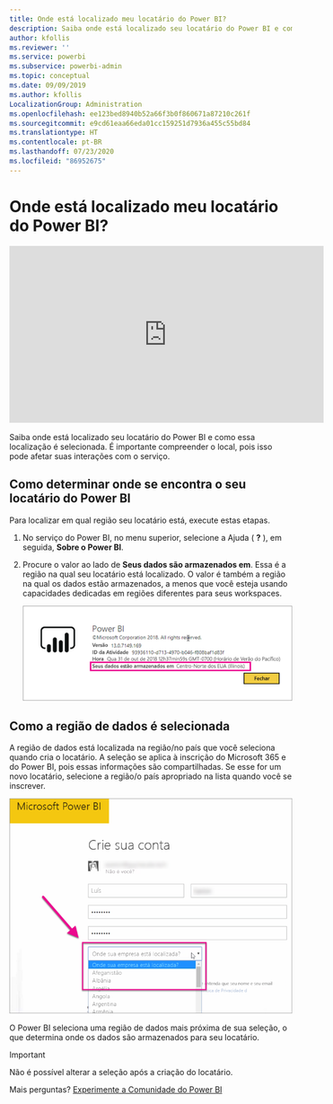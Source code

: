 ```yaml
---
title: Onde está localizado meu locatário do Power BI?
description: Saiba onde está localizado seu locatário do Power BI e como essa localização é selecionada. É importante compreender isso, já que é algo que pode afetar suas interações com o serviço.
author: kfollis
ms.reviewer: ''
ms.service: powerbi
ms.subservice: powerbi-admin
ms.topic: conceptual
ms.date: 09/09/2019
ms.author: kfollis
LocalizationGroup: Administration
ms.openlocfilehash: ee123bed8940b52a66f3b0f860671a87210c261f
ms.sourcegitcommit: e9cd61eaa66eda01cc159251d7936a455c55bd84
ms.translationtype: HT
ms.contentlocale: pt-BR
ms.lasthandoff: 07/23/2020
ms.locfileid: "86952675"
---
```

# <a name="where-is-my-power-bi-tenant-located"></a>Onde está localizado meu locatário do Power BI?

<iframe width="560" height="315" src="https://www.youtube.com/embed/0fOxaHJPvdM?showinfo=0" frameborder="0" allowfullscreen></iframe>

Saiba onde está localizado seu locatário do Power BI e como essa localização é selecionada. É importante compreender o local, pois isso pode afetar suas interações com o serviço.

## <a name="how-to-determine-where-your-power-bi-tenant-is-located"></a>Como determinar onde se encontra o seu locatário do Power BI

Para localizar em qual região seu locatário está, execute estas etapas.

1. No serviço do Power BI, no menu superior, selecione a Ajuda ( **?** ), em seguida, **Sobre o Power BI**.

1. Procure o valor ao lado de **Seus dados são armazenados em**. Essa é a região na qual seu locatário está localizado. O valor é também a região na qual os dados estão armazenados, a menos que você esteja usando capacidades dedicadas em regiões diferentes para seus workspaces.

    ![Região de dados](media/service-admin-where-is-my-tenant-located/power-bi-data-region.png)

## <a name="how-the-data-region-is-selected"></a>Como a região de dados é selecionada

A região de dados está localizada na região/no país que você seleciona quando cria o locatário. A seleção se aplica à inscrição do Microsoft 365 e do Power BI, pois essas informações são compartilhadas. Se esse for um novo locatário, selecione a região/o país apropriado na lista quando você se inscrever.

![Seleção de país](media/service-admin-where-is-my-tenant-located/sign-up-country-selection.png)

O Power BI seleciona uma região de dados mais próxima de sua seleção, o que determina onde os dados são armazenados para seu locatário.

> [!IMPORTANT]
> Não é possível alterar a seleção após a criação do locatário.

Mais perguntas? [Experimente a Comunidade do Power BI](https://community.powerbi.com/)
